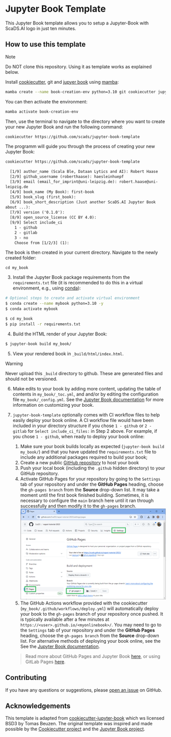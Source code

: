 # Jupyter Book Template

This Jupyter Book template allows you to setup a Jupyter-Book with ScaDS.AI logo in just ten minutes.

## How to use this template 

> [!NOTE]
> Do NOT clone this repository. Using it as template works as explained below.

Install [cookiecutter](https://cookiecutter.readthedocs.io/en/stable/), git and [jupyer book](https://jupyterbook.org/en/stable/intro.html) using [mamba]():

```bash
mamba create --name book-creation-env python=3.10 git cookiecutter jupyter-book
```

You can then activate the environment:
```bash
mamba activate book-creation-env
```

Then, use the terminal to navigate to the directory where you want to create your new Jupyter Book and run the following command:

```bash
cookiecutter https://github.com/scads/jupyter-book-template
```

The programm will guide you through the process of creating your new Jupyter Book:

```bash
cookiecutter https://github.com/scads/jupyter-book-template
```

```
  [1/9] author_name (Scala Ble, Dataan Lytics and AI): Robert Haase
  [2/9] github_username (roberthaase): haesleinhuepf
  [3/9] email (email_for_imprint@uni-leipzig.de): robert.haase@uni-leipzig.de
  [4/9] book_name (My Book): first-book
  [5/9] book_slug (first_book):
  [6/9] book_short_description (Just another ScaDS.AI Jupyter Book about ...):
  [7/9] version ('0.1.0'):
  [8/9] open_source_license (CC BY 4.0):
  [9/9] Select include_ci
    1 - github
    2 - gitlab
    3 - no
    Choose from [1/2/3] (1):
```

The book is then created in your current directory. Navigate to the newly created folder:
```commandline
cd my_book
```

3. Install the Jupyter Book package requirements from the `requirements.txt` file (it is recommended to do this in a virtual environment, e.g., using [conda](https://docs.conda.io/en/latest/)):

```bash
# Optional steps to create and activate virtual environment
$ conda create --name mybook python=3.10 -y
$ conda activate mybook
```

```bash
$ cd my_book
$ pip install -r requirements.txt
```

4. Build the HTML render of your Jupyter Book:

```bash
$ jupyter-book build my_book/
```

5. View your rendered book in `_build/html/index.html`.

> [!WARNING]
> Never upload this `_build` directory to github. These are generated files and should not be versioned.

6. Make edits to your book by adding more content, updating the table of contents in `my_book/_toc.yml`, and and/or by editing the configuration file `my_book/_config.yml`. See the [Jupyter Book documentation](https://jupyterbook.org/intro.html) for more information on customizing your book.

7. `jupyter-book-template` optionally comes with CI workflow files to help easily deploy your book online. A CI workflow file would have been included in your directory structure if you chose `1 - github` or `2 - gitlab` for `Select include_ci_files:` in Step 2 above. For example, if you chose `1 - github`, when ready to deploy your book online:
   1. Make sure your book builds locally as expected (`jupyter-book build my_book/`) and that you have updated the `requirements.txt` file to include any additional packages required to build your book;
   2. Create a new public [GitHub repository](https://github.com/new) to host your book 
   3. Push your local book (including the `.github` hidden directory) to your GitHub repository.
   4. Activate GitHub Pages for your repository by going to the `Settings` tab of your repository and under the **GitHub Pages** heading, choose the `gh-pages branch` from the **Source** drop-down list. It may take a moment until the first book finished building. Sometimes, it is necessary to configure the `main` branch here until it ran through successfully and then modify it to the `gh-pages` branch.
      ![img.png](docs/images/gh-pages.png)
   5. The GitHub Actions workflow provided with the cookiecutter (`my_book/.github/workflows/deploy.yml`) will automatically deploy your book to the `gh-pages` branch of your repository once pushed. It is typically available after a few minutes at `https://<user>.github.io/<myonlinebook>/`. You may need to go to the `Settings` tab of your repository and under the **GitHub Pages** heading, choose the `gh-pages branch` from the **Source** drop-down list. For alternative methods of deploying your book online, see the See the [Jupyter Book documentation](https://jupyterbook.org/intro.html).

   > Read more about GitHub Pages and Jupyter Book [here](https://jupyterbook.org/publish/gh-pages.html#automatically-host-your-book-with-github-actions), or using GitLab Pages [here](https://docs.gitlab.com/ee/user/project/pages/getting_started/pages_from_scratch.html).

## Contributing

If you have any questions or suggestions, please [open an issue](https://github.com/scads/jupyter-book-template/issues/new) on GitHub.

## Acknowledgements

This template is adapted from [cookiecutter-jupyter-book](https://github.com/executablebooks/cookiecutter-jupyter-book) which ws licensed BSD3 by Tomas Beuzen.
The original template was inspired and made possible by the [Cookiecutter project](https://github.com/cookiecutter/cookiecutter) and the [Jupyter Book project](https://github.com/executablebooks/jupyter-book).
